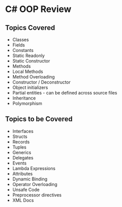 # C# OOP Review

## Topics Covered
* Classes
* Fields
* Constants
* Static Readonly
* Static Constructor
* Methods
* Local Methods
* Method Overloading
* Constructor / Deconstructor
* Object initializers
* Partial entities - can be defined across source files
* Inheritance
* Polymorphism

## Topics to be Covered
* Interfaces
* Structs
* Records
* Tuples
* Generics
* Delegates
* Events
* Lambda Expressions
* Attributes
* Dynamic Binding
* Operator Overloading
* Unsafe Code
* Preprocessor directives
* XML Docs